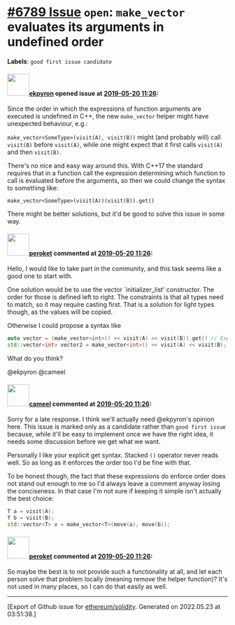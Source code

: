 # [\#6789 Issue](https://github.com/ethereum/solidity/issues/6789) `open`: ``make_vector`` evaluates its arguments in undefined order
**Labels**: `good first issue candidate`


#### <img src="https://avatars.githubusercontent.com/u/1347491?v=4" width="50">[ekpyron](https://github.com/ekpyron) opened issue at [2019-05-20 11:26](https://github.com/ethereum/solidity/issues/6789):

Since the order in which the expressions of function arguments are executed is undefined in C++, the new ``make_vector`` helper might have unexpected behaviour, e.g.:

``make_vector<SomeType>(visit(A), visit(B))`` might (and probably will) call ``visit(B)`` before ``visit(A)``, while one might expect that it first calls ``visit(A)`` and then ``visit(B)``.

There's no nice and easy way around this. With C++17 the standard requires that in a function call the expression determining which function to call is evaluated before the arguments, so then we could change the syntax to something like:

``make_vector<SomeType>(visit(A))(visit(B)).get()``

There might be better solutions, but it'd be good to solve this issue in some way.

#### <img src="https://avatars.githubusercontent.com/u/11351375?u=fe4842c6f1bafab44f3582b7999bf49d12b19d81&v=4" width="50">[peroket](https://github.com/peroket) commented at [2019-05-20 11:26](https://github.com/ethereum/solidity/issues/6789#issuecomment-1017388922):

Hello, I would like to take part in the community, and this task seems like a good one to start with.

One solution would be to use the vector `initializer_list' constructor. The order for those is defined left to right. The constraints is that all types need to match, so it may require casting first. That is a solution for light types though, as the values will be copied.

Otherwise I could propose a syntax like
```c++
auto vector = (make_vector<int>() << visit(A) << visit(B)).get() // Explicit get
std::vector<int> vector2 = make_vector<int>() << visit(A) << visit(B); // Implicit cast
```

What do you think?

@ekpyron @cameel

#### <img src="https://avatars.githubusercontent.com/u/137030?v=4" width="50">[cameel](https://github.com/cameel) commented at [2019-05-20 11:26](https://github.com/ethereum/solidity/issues/6789#issuecomment-1024760635):

Sorry for a late response. I think we'll actually need @ekpyron's opinion here. This issue is marked only as a candidate rather than `good first issue` because, while it'll be easy to implement once we have the right idea, it needs some discussion before we get what we want.

Personally I like your explicit get syntax. Stacked `()` operator never reads well. So as long as it enforces the order too I'd be fine with that.

To be honest though, the fact that these expressions do enforce order does not stand out enough to me so I'd always leave a comment anyway losing the conciseness. In that case I'm not sure if keeping it simple isn't actually the best choice:
```c++
T a = visit(A);
T b = visit(B);
std::vector<T> v = make_vector<T>(move(a), move(b));
```

#### <img src="https://avatars.githubusercontent.com/u/11351375?u=fe4842c6f1bafab44f3582b7999bf49d12b19d81&v=4" width="50">[peroket](https://github.com/peroket) commented at [2019-05-20 11:26](https://github.com/ethereum/solidity/issues/6789#issuecomment-1026923303):

So maybe the best is to not provide such a functionality at all, and let each person solve that problem locally (meaning remove the helper function)?
It's not used in many places, so I can do that easily as well.


-------------------------------------------------------------------------------



[Export of Github issue for [ethereum/solidity](https://github.com/ethereum/solidity). Generated on 2022.05.23 at 03:51:38.]
